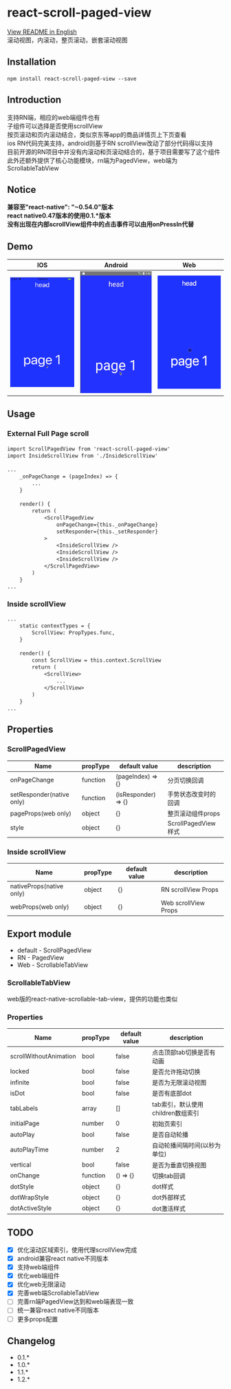 # react-scroll-paged-view
[View README in English](./README.md)  
滚动视图，内滚动，整页滚动，嵌套滚动视图  

## Installation
```
npm install react-scroll-paged-view --save
```

## Introduction
支持RN端，相应的web端组件也有  
子组件可以选择是否使用scrollView  
按页滚动和页内滚动结合，类似京东等app的商品详情页上下页查看  
ios RN代码完美支持，android则基于RN scrollView改动了部分代码得以支持  
目前开源的RN项目中并没有内滚动和页滚动结合的，基于项目需要写了这个组件  
此外还额外提供了核心功能模块，rn端为PagedView，web端为ScrollableTabView  

## Notice
**兼容至"react-native": "~0.54.0"版本**  
**react native0.47版本的使用0.1.\*版本**  
**没有出现在内部scrollView组件中的点击事件可以由用onPressIn代替**  

## Demo
| IOS | Android | Web |
| --- | ------- | --- |
| ![IOS](./demo.ios.gif) | ![Android](./demo.android.gif) | ![Web](./demo.web.gif) |

## Usage

### External Full Page scroll
```
import ScrollPagedView from 'react-scroll-paged-view'
import InsideScrollView from './InsideScrollView'

...
    _onPageChange = (pageIndex) => {
        ...
    }

    render() {
        return (
            <ScrollPagedView
                onPageChange={this._onPageChange}
                setResponder={this._setResponder}
            >
                <InsideScrollView />
                <InsideScrollView />
                <InsideScrollView />
            </ScrollPagedView>
        )
    }
...
```

### Inside scrollView
```
...
    static contextTypes = {
        ScrollView: PropTypes.func,
    }

    render() {
        const ScrollView = this.context.ScrollView
        return (
            <ScrollView>
                ...
            </ScrollView>
        )
    }
...
```

## Properties

### ScrollPagedView
Name | propType | default value | description
--- | --- | --- | ---
onPageChange | function | (pageIndex) => {} | 分页切换回调
setResponder(native only) | function | (isResponder) => {} | 手势状态改变时的回调
pageProps(web only) | object | {} | 整页滚动组件props
style | object | {} | ScrollPagedView样式

### Inside scrollView
Name | propType | default value | description
--- | --- | --- | ---
nativeProps(native only) | object | {} | RN scrollView Props
webProps(web only) | object | {} | Web scrollView Props

## Export module
- default - ScrollPagedView
- RN - PagedView
- Web - ScrollableTabView

### ScrollableTabView
web版的react-native-scrollable-tab-view，提供的功能也类似  

### Properties
Name | propType | default value | description
--- | --- | --- | ---
scrollWithoutAnimation | bool | false | 点击顶部tab切换是否有动画
locked | bool | false | 是否允许拖动切换
infinite | bool | false | 是否为无限滚动视图
isDot | bool | false | 是否有底部dot
tabLabels | array | [] | tab索引，默认使用children数组索引
initialPage | number | 0 | 初始页索引
autoPlay | bool | false | 是否自动轮播
autoPlayTime | number | 2 | 自动轮播间隔时间(以秒为单位)
vertical | bool | false | 是否为垂直切换视图
onChange | function | () => {} | 切换tab回调
dotStyle | object | {} | dot样式
dotWrapStyle | object | {} | dot外部样式
dotActiveStyle | object | {} | dot激活样式

## TODO
- [x] 优化滚动区域索引，使用代理scrollView完成
- [x] android兼容react native不同版本
- [x] 支持web端组件
- [x] 优化web端组件
- [x] 优化web无限滚动
- [x] 完善web端ScrollableTabView
- [ ] 完善rn端PagedView达到和web端表现一致
- [ ] 统一兼容react native不同版本
- [ ] 更多props配置

## Changelog
- 0.1.*
- 1.0.*
- 1.1.*
- 1.2.*
